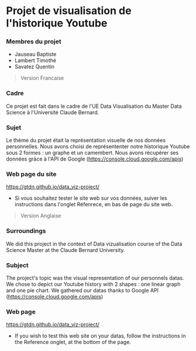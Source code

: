 # Projet de visualisation de l'historique Youtube

### Membres du projet
- Jauseau Baptiste 
- Lambert Timothé
- Savatez Quentin


>Version Francaise
### Cadre
Ce projet est fait dans le cadre de l'UE Data Visualisation du Master Data Science à l'Université Claude Bernard. 

### Sujet
Le thème du projet était la représentation visuelle de nos données personnelles. Nous avons choisi de représententer notre historique Youtube sous 2 formes : un graphe  et un camembert. 
Nous avons récupérer ses données gràce à l'API de Google (https://console.cloud.google.com/apis)

### Web page du site 
https://gtdn.github.io/data_viz-project/

- Si vous souhaitez tester le site web sur vos données, suiver les instructions dans l'onglet Réfenrece, en bas de page du site web.

>Version Anglaise
### Surroundings
We did this project in the context of Data vizualisation course of the Data Science Master at the Claude Bernard University.

### Subject
The project's topic was the visual representation of our personnels datas. We chose to depict our Youtube history with 2 shapes : one linear graph and one pie chart.
We gathered our datas thanks to Google API (https://console.cloud.google.com/apis)

### Web page 
https://gtdn.github.io/data_viz-project/

- If you wish to test this web site on your datas, follow the instructions in the Reference onglet, at the bottom of the page.
